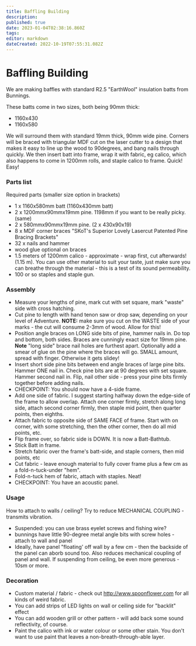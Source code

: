 ```yaml
---
title: Baffling Building
description: 
published: true
date: 2023-01-04T02:38:16.860Z
tags: 
editor: markdown
dateCreated: 2022-10-19T07:55:31.082Z
---
```


# Baffling Building

We are making baffles with standard R2.5 "EarthWool" insulation batts from Bunnings.

These batts come in two sizes, both being 90mm thick:

-   1160x430
-   1160x580

We will surround them with standard 19mm thick, 90mm wide pine. Corners will be braced with triangular MDF cut on the laser cutter to a design that makes it easy to line up the wood to 90degrees, and bang nails through quickly. We then insert batt into frame, wrap it with fabric, eg calico, which also happens to come in 1200mm rolls, and staple calico to frame. Quick! Easy!

### Parts list

Required parts (smaller size option in brackets)

-   1 x 1160x580mm batt (1160x430mm batt)
-   2 x 1200mmx90mmx19mm pine. 1198mm if you want to be really picky. (same)
-   2 x 580mmx90mmx19mm pine. (2 x 430x90x19)
-   8 x MDF corner braces "SKoT's Superior Lovely Lasercut Patented Pine Bracing Brackets"
-   32 x nails and hammer
-   wood glue optional on braces
-   1.5 meters of 1200mm calico - approximate - wrap first, cut afterwards! (1.15 m). You can use other material to suit your taste, just make sure you can breathe through the material - this is a test of its sound permeability.
-   100 or so staples and staple gun.

### Assembly

-   Measure your lengths of pine, mark cut with set square, mark "waste" side with cross hatching.
-   Cut pine to length with hand tenon saw or drop saw, depending on your level of Adventure. **NOTE:** make sure you cut on the WASTE side of your marks - the cut will consume 2-3mm of wood. Allow for this!
-   Position angle braces on LONG side bits of pine, hammer nails in. Do top and bottom, both sides. Braces are cunningly exact size for 19mm pine. **Note** "long side" brace nail holes are furthest apart. Optionally add a smear of glue on the pine where the braces will go. SMALL amount, spread with finger. Otherwise it gets slidey!
-   Insert short side pine bits between end angle braces of large pine bits. Hammer ONE nail in. Check pine bits are at 90 degrees with set square. Hammer second nail in. Flip, nail other side - press your pine bits firmly together before adding nails.
-   CHECKPOINT: You should now have a 4-side frame.
-   Add one side of fabric. I suggest starting halfway down the edge-side of the frame to allow overlap. Attach one corner firmly, stretch along long side, attach second corner firmly, then staple mid point, then quarter points, then eighths.
-   Attach fabric to opposite side of SAME FACE of frame. Start with on corner, with some stretching, then the other corner, then do all mid points, etc.
-   Flip frame over, so fabric side is DOWN. It is now a Batt-Bathtub.
-   Stick Batt in frame.
-   Stretch fabric over the frame's batt-side, and staple corners, then mid points, etc
-   Cut fabric - leave enough material to fully cover frame plus a few cm as a fold-n-tuck-under "hem".
-   Fold-n-tuck hem of fabric, attach with staples. Neat!
-   CHECKPOINT: You have an acoustic panel.

### Usage

How to attach to walls / ceiling? Try to reduce MECHANICAL COUPLING - transmits vibration.

-   Suspended: you can use brass eyelet screws and fishing wire?
-   bunnings have little 90-degree metal angle bits with screw holes - attach to wall and panel
-   Ideally, have panel "floating' off wall by a few cm - then the backside of the panel can aborb sound too. Also reduces mechanical coupling of panel and wall. If suspending from ceiling, be even more generous - 10sm or more.

### Decoration

-   Custom material / fabric - check out <http://www.spoonflower.com> for all kinds of weird fabric.
-   You can add strips of LED lights on wall or ceiling side for "backlit" effect
-   You can add wooden grill or other pattern - will add back some sound reflectivity, of course.
-   Paint the calico with ink or water colour or some other stain. You don't want to use paint that leaves a non-breath-through-able layer.
